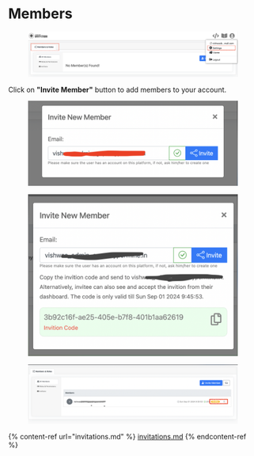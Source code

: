 # Members

<figure><img src="../../.gitbook/assets/image (59).png" alt=""><figcaption></figcaption></figure>

Click on **"Invite Member"** button to add members to your account.&#x20;

<figure><img src="../../.gitbook/assets/image (60).png" alt=""><figcaption></figcaption></figure>





<figure><img src="../../.gitbook/assets/image (63).png" alt=""><figcaption></figcaption></figure>





<figure><img src="../../.gitbook/assets/image (50).png" alt=""><figcaption></figcaption></figure>

{% content-ref url="invitations.md" %}
[invitations.md](invitations.md)
{% endcontent-ref %}
